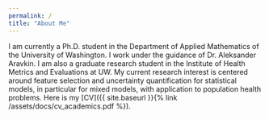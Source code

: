```yaml
---
permalink: /
title: "About Me"
---
```


I am currently a Ph.D. student in the Department of Applied Mathematics of the University of Washington. I work under the guidance of Dr. Aleksander Aravkin. I am also a graduate research student in the Institute of Health Metrics and Evaluations at UW. My current research interest is centered around feature selection and uncertainty quantification for statistical models, in particular for mixed models, with application to population health problems. Here is my [CV]({{ site.baseurl }}{% link /assets/docs/cv_academics.pdf %}).
